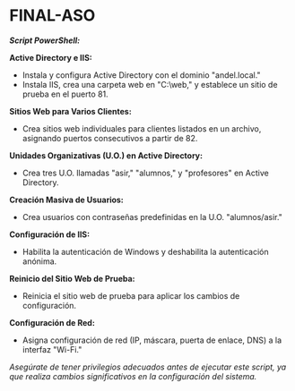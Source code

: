 # FINAL-ASO

***Script PowerShell:***

**Active Directory e IIS:**

- Instala y configura Active Directory con el dominio "andel.local."
- Instala IIS, crea una carpeta web en "C:\web," y establece un sitio de prueba en el puerto 81.

**Sitios Web para Varios Clientes:**

- Crea sitios web individuales para clientes listados en un archivo, asignando puertos consecutivos a partir de 82.

**Unidades Organizativas (U.O.) en Active Directory:**

- Crea tres U.O. llamadas "asir," "alumnos," y "profesores" en Active Directory.

**Creación Masiva de Usuarios:**

- Crea usuarios con contraseñas predefinidas en la U.O. "alumnos/asir."

**Configuración de IIS:**

- Habilita la autenticación de Windows y deshabilita la autenticación anónima.

**Reinicio del Sitio Web de Prueba:**

- Reinicia el sitio web de prueba para aplicar los cambios de configuración.

**Configuración de Red:**

- Asigna configuración de red (IP, máscara, puerta de enlace, DNS) a la interfaz "Wi-Fi."

*Asegúrate de tener privilegios adecuados antes de ejecutar este script, ya que realiza cambios significativos en la configuración del sistema.*
